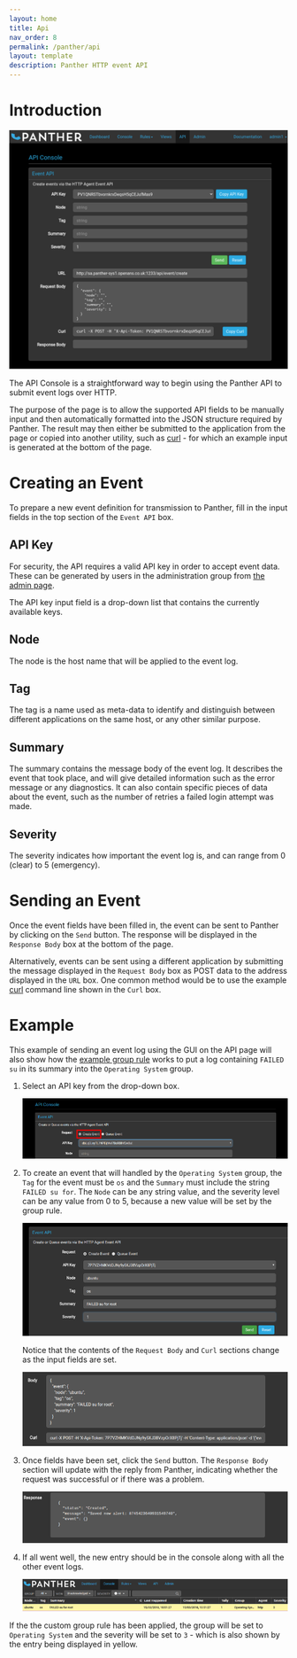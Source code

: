 ```yaml
---
layout: home
title: Api
nav_order: 8
permalink: /panther/api
layout: template
description: Panther HTTP event API
---
```


# Introduction

![Panther API screen](media/panther-api.png)

The API Console is a straightforward way to begin using the Panther
API to submit event logs over HTTP.

The purpose of the page is to allow the supported API fields to be
manually input and then automatically formatted into the JSON
structure required by Panther. The result may then either be submitted
to the application from the page or copied into another utility, such
as [curl](https://curl.haxx.se/) - for which an example input is
generated at the bottom of the page.

# Creating an Event

To prepare a new event definition for transmission to Panther, fill in
the input fields in the top section of the `Event API` box.

## API Key

For security, the API requires a valid API key in order to accept
event data. These can be generated by users in the administration
group from [the admin page](../admin#api-keys).

The API key input field is a drop-down list that contains the
currently available keys.

## Node

The node is the host name that will be applied to the event log.

## Tag

The tag is a name used as meta-data to identify and distinguish
between different applications on the same host, or any other similar
purpose.

## Summary

The summary contains the message body of the event log. It describes
the event that took place, and will give detailed information such as
the error message or any diagnostics. It can also contain specific
pieces of data about the event, such as the number of retries a failed
login attempt was made.

## Severity

The severity indicates how important the event log is, and can range
from 0 (clear) to 5 (emergency).

# Sending an Event

Once the event fields have been filled in, the event can be sent to
Panther by clicking on the `Send` button. The response will be
displayed in the `Response Body` box at the bottom of the page.

Alternatively, events can be sent using a different application by
submitting the message displayed in the `Request Body` box as POST
data to the address displayed in the `URL` box. One common method
would be to use the example [curl](https://curl.haxx.se/) command line
shown in the `Curl` box.


# Example

This example of sending an event log using the GUI on the API page
will also show how the [example group rule](../rules#group-rulse)
works to put a log containing `FAILED su` in its summary into the
`Operating System` group.

1. Select an API key from the drop-down box.
   
    ![API key selection](./media/apistep1.png)

2. To create an event that will handled by the `Operating System`
group, the `Tag` for the event must be `os` and the `Summary` must
include the string `FAILED su for`. The `Node` can be any string
value, and the severity level can be any value from 0 to 5, because a
new value will be set by the group rule.

    ![](./media/apistep2.png)

    Notice that the contents of the `Request Body` and `Curl` sections change as the input fields are set.

    ![](./media/apistep3.png)

3. Once fields have been set, click the `Send` button. The `Response
Body` section will update with the reply from Panther, indicating
whether the request was successful or if there was a problem.

    ![](./media/apistep4.png)

4. If all went well, the new entry should be in the console along with
all the other event logs.

    ![](./media/apistep5.png)

If the the custom group rule has been applied, the group will be set
to `Operating System` and the severity will be set to `3` - which is
also shown by the entry being displayed in yellow.

